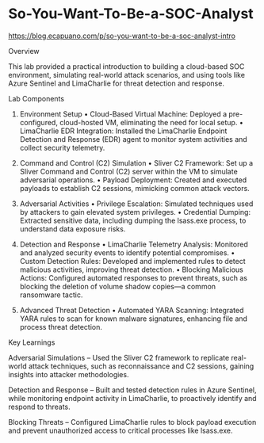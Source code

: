 # So-You-Want-To-Be-a-SOC-Analyst

https://blog.ecapuano.com/p/so-you-want-to-be-a-soc-analyst-intro

Overview

This lab provided a practical introduction to building a cloud-based SOC environment, simulating real-world attack scenarios, and using tools like Azure Sentinel and LimaCharlie for threat detection and response.

Lab Components
1. Environment Setup
•	Cloud-Based Virtual Machine: Deployed a pre-configured, cloud-hosted VM, eliminating the need for local setup.
•	LimaCharlie EDR Integration: Installed the LimaCharlie Endpoint Detection and Response (EDR) agent to monitor system activities and collect security telemetry.

2. Command and Control (C2) Simulation
•	Sliver C2 Framework: Set up a Sliver Command and Control (C2) server within the VM to simulate adversarial operations.
•	Payload Deployment: Created and executed payloads to establish C2 sessions, mimicking common attack vectors.

3. Adversarial Activities
•	Privilege Escalation: Simulated techniques used by attackers to gain elevated system privileges.
•	Credential Dumping: Extracted sensitive data, including dumping the lsass.exe process, to understand data exposure risks.

4. Detection and Response
•	LimaCharlie Telemetry Analysis: Monitored and analyzed security events to identify potential compromises.
•	Custom Detection Rules: Developed and implemented rules to detect malicious activities, improving threat detection.
•	Blocking Malicious Actions: Configured automated responses to prevent threats, such as blocking the deletion of volume shadow copies—a common ransomware tactic.

5. Advanced Threat Detection
•	Automated YARA Scanning: Integrated YARA rules to scan for known malware signatures, enhancing file and process threat detection.

Key Learnings

Adversarial Simulations – Used the Sliver C2 framework to replicate real-world attack techniques, such as reconnaissance and C2 sessions, gaining insights into attacker methodologies.

Detection and Response – Built and tested detection rules in Azure Sentinel, while monitoring endpoint activity in LimaCharlie, to proactively identify and respond to threats.

Blocking Threats – Configured LimaCharlie rules to block payload execution and prevent unauthorized access to critical processes like lsass.exe.

